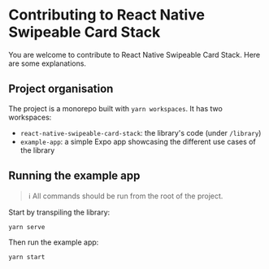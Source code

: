 # Contributing to React Native Swipeable Card Stack

You are welcome to contribute to React Native Swipeable Card Stack. Here are some explanations.

## Project organisation

The project is a monorepo built with `yarn workspaces`. It has two workspaces:

- `react-native-swipeable-card-stack`: the library's code (under `/library`)
- `example-app`: a simple Expo app showcasing the different use cases of the library

## Running the example app

> ℹ️ All commands should be run from the root of the project.

Start by transpiling the library:

```shell
yarn serve
```

Then run the example app:

```shell
yarn start
```

